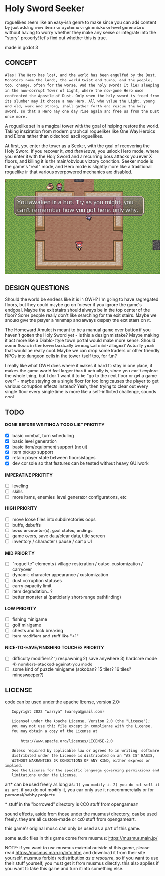 # Holy Sword Seeker

roguelikes seem like an easy-ish genre to make since you can add content by just adding new items or systems or gimmicks or level generators without having to worry whether they make any sense or integrate into the "story" properly! let's find out whether this is true.

made in godot 3

## CONCEPT

`Alas! The Hero has lost, and the world has been engulfed by the Dust. Monsters roam the lands, the world twist and turns, and the people, too, change, often for the worse. And the holy sword! It lies sleeping in the now-corrupt Tower of Light, where the now-gone Hero once confronted the Apostle of Dust. Only when the holy sword is freed from its slumber may it choose a new Hero. All who value the Light, young and old, weak and strong, shall gather forth and rescue the holy sword, so that a Hero may one day rise again and free us from the Dust once more.`

A roguelike set in a magical tower with the goal of helping restore the world. Taking inspiration from modern graphical roguelikes like One Way Heroics and Elona rather than oldschool ascii roguelikes.

At first, you enter the tower as a Seeker, with the goal of recovering the Holy Sword. If you recover it, *and then leave*, you unlock Hero mode, where you enter it with the Holy Sword and a recurring boss attacks you ever X floors, and killing it is the main/obvious victory condition. Seeker mode is the game's "real" mode, and Hero mode is slightly more like a traditional roguelike in that various overpowered mechanics are disabled.

![screenshot](docs/screenshot.png)

## DESIGN QUESTIONS

Should the world be endless like it is in OWH? I'm going to have segregated floors, but they could maybe go on forever if you ignore the game's endgoal. Maybe the exit stairs should always be in the top center of the floor? Some people really don't like searching for the exit stairs. Maybe we should give the player a minimap and always display the exit stairs on it.

The Homeward Amulet is meant to be a manual game over button if you haven't gotten the Holy Sword yet - is this a design mistake? Maybe making it act more like a Diablo-style town portal would make more sense. Should some floors in the tower basically be magical mini-villages? Actually yeah that would be really cool. Maybe we can drop some traders or other friendly NPCs into dungeon cells in the tower itself too, for fun?

I really like what OWH does where it makes it hard to stay in one place, it makes the game world feel larger than it actually is, since you can't explore the whole thing, but I don't want it to be "go to the next floor or get a game over" - maybe staying on a single floor for too long causes the player to get various corruption effects instead? Yeah, then trying to clear out every single floor every single time is more like a self-inflicted challenge, sounds cool.

## TODO

#### DONE BEFORE WRITING A TODO LIST PRIOTITY

- [x] basic combat, turn scheduling
- [x] basic level generation
- [x] basic item/equipment support (no ui)
- [x] item pickup support
- [x] retain player state between floors/stages
- [x] dev console so that features can be tested without heavy GUI work

#### IMPERATIVE PRIOTITY

- [ ] leveling
- [ ] skills
- [ ] more items, enemies, level generator configurations, etc

#### HIGH PRIORITY

- [ ] move loose files into subdirectories oops
- [ ] buffs, debuffs
- [ ] boss encounter(s), goal states, endings
- [ ] game overs, save data/clear data, title screen
- [ ] inventory / character / pause / camp UI

#### MID PRIORITY

- [ ] "roguelite" elements / village restoration / outset customization / carryover
- [ ] dynamic character appearance / customization
- [ ] dust corruption statuses
- [ ] carry capacity limit
- [ ] item degradation...?
- [ ] better monster ai (particlarly short-range pathfinding)

#### LOW PRIORITY

- [ ] fishing minigame
- [ ] golf minigame
- [ ] chests and lock breaking
- [ ] item modifiers and stuff like "+1"

#### NICE-TO-HAVE/FINISHING TOUCHES PRIORITY

- [ ] difficulty modifiers? 1) respawning 2) save anywhere 3) hardcore mode 4) numbers-stacked-against-you mode
- [ ] some kind of puzzle minigame (sokoban? 15 tiles? 16 tiles? minesweeper?)

## LICENSE

code can be used under the apache license, version 2.0:

```
   Copyright 2022 "wareya" (wareya@gmail.com)

   Licensed under the Apache License, Version 2.0 (the "License");
   you may not use this file except in compliance with the License.
   You may obtain a copy of the License at

       http://www.apache.org/licenses/LICENSE-2.0

   Unless required by applicable law or agreed to in writing, software
   distributed under the License is distributed on an "AS IS" BASIS,
   WITHOUT WARRANTIES OR CONDITIONS OF ANY KIND, either express or implied.
   See the License for the specific language governing permissions and
   limitations under the License.
```

art\* can be used freely as long as: `1) you modify it 2) you do not sell it as art`. if you do not modify it, you can only use it noncommercially or for personal/hobby projects.

\* stuff in the "borrowed" directory is CC0 stuff from opengameart

sound effects, aside from those under the musmus/ directory, can be used freely. they are all custom-made or cc0 stuff from opengameart.

this game's original music can only be used as a part of this game.

some audio files in this game come from musmus: https://musmus.main.jp/

NOTE: if you want to use musmus material outside of this game, please read https://musmus.main.jp/info.html and download it from their site yourself. musmus forbids redistribution *as a resource*, so if you want to use their stuff yourself, you must get it from musmus directly. this also applies if you want to take this game and turn it into something else.
